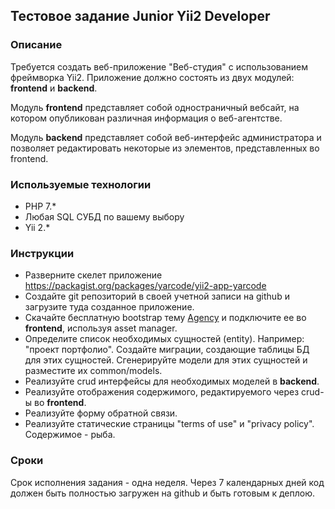 ## Тестовое задание Junior Yii2 Developer

### Описание
Требуется создать веб-приложение "Веб-студия" с использованием фреймворка Yii2.
Приложение должно состоять из двух модулей: **frontend** и **backend**.

Модуль **frontend** представляет собой одностраничный вебсайт, на котором опубликован различная информация о веб-агентстве.

Модуль **backend** представляет собой веб-интерфейс администратора и позволяет редактировать некоторые из элементов, 
представленных во frontend.

### Используемые технологии
- PHP 7.*
- Любая SQL СУБД по вашему выбору
- Yii 2.*

### Инструкции
- Разверните скелет приложение 
https://packagist.org/packages/yarcode/yii2-app-yarcode
- Создайте git репозиторий в своей учетной записи на github и загрузите туда созданное приложение.
- Скачайте бесплатную bootstrap тему [Agency](https://startbootstrap.com/template-overviews/agency/) 
и подключите ее во **frontend**, используя asset manager.
- Определите список необходимых сущностей (entity). Например: "проект портфолио". Создайте миграции, создающие таблицы БД для этих сущностей. 
Сгенерируйте модели для этих сущностей и разместите их common/models.
- Реализуйте crud интерфейсы для необходимых моделей в **backend**.
- Реализуйте отображения содержимого, редактируемого через crud-ы во **frontend**.
- Реализуйте форму обратной связи.
- Реализуйте статические страницы "terms of use" и "privacy policy". Содержимое - рыба.

### Сроки
Срок исполнения задания - одна неделя. Через 7 календарных дней код должен быть полностью загружен на github и быть готовым к деплою.
